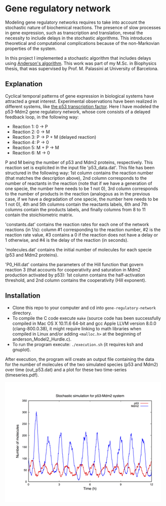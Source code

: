 # Gene regulatory network

Modeling gene regulatory networks requires to take into account the stochastic nature of
biochemical reactions. The presence of slow processes in gene expression, such as 
transcription and translation, reveal the necessity to include delays in the stochastic
algorithms. This introduces theoretical and computational complications because of the 
non-Markovian properties of the system. 

In this project I implemented a stochastic algorithm that includes delays using
[Anderson's algorithm](https://aip.scitation.org/doi/abs/10.1063/1.2799998). This work
 was part of my M.Sc. in Biophysics thesis, that was supervised by 
Prof. M. Palassini at University of Barcelona.

## Explanation
Cyclical temporal patterns of gene expression in biological systems have attracted a great
interest. Experimental observations have been realized in different systems, like [the 
p53 transcription factor](http://msb.embopress.org/content/2/1/2006.0033). Here I have 
modeled the p53-Mdm2 gene regulatory network,
whose core consists of a delayed feedback loop, in the following way:
  * Reaction 1: 0 -> P
  * Reaction 2: 0 -> M
  * Reaction 3: P -> P + M (delayed reaction)
  * Reaction 4: P -> 0
  * Reaction 5: M + P -> M
  * Reaction 6: M -> 0


P and M being the number of p53 and Mdm2 proteins, respectively. This reaction set is explicited 
in the input file 'p53\_data.dat'. This file has been structured
in the following way: 1st column contains the reaction number (that matches the description
above), 2nd column corresponds to the number of reactants in the reaction (note that if we
have a generation of one specie, the number here needs to be 1 not 0), 3rd column corresponds
to the number of products in the reaction (analogous as in the previous case, if we have a degradation
of one specie, the number here needs to be 1 not 0), 4th and 5th columns contain the reactants
labels, 6th and 7th columns contain the products labels, and finally columns from 8 to 11
contain the stoichiometric matrix.


'constants.dat' contains the reaction rates for each one of the network reactions (in 1/s):
column #1 corresponding to the reaction number, #2 is the reaction rate value, #3 contains a 0 if the 
reaction does not have a delay or 1 otherwise, and #4 is the delay of the reaction (in seconds).


'molecules.dat' contains the initial number of molecules for each specie (p53 and Mdm2 proteins).


'P0\_Hill.dat' contains the parameters of the Hill function that govern reaction 3 (that accounts for 
cooperativity and saturation in Mdm2 production activated by p53): 1st column contains the half-activation
threshold, and 2nd column contains the cooperativity (Hill exponent).

## Installation

* Clone this repo to your computer and cd into `gene-regulatory-network` directory.
* To compile the C code execute `make` (source code has been successfully compiled in 
Mac OS X 10.11.6 64-bit and gcc Apple LLVM version 8.0.0 (clang-800.0.38), it might 
require linking to math libraries when
compiled in Linux and/or adding `<malloc.h>` at the beginning of anderson\_Model2\_Hurdle.c).
* To run the program execute: `./execution.sh` (it requires ksh and gnuplot).

After execution, the program will create an output file containing the data for the number of
molecules of the two simulated species (p53 and Mdm2) over time (out\_p53.dat) and a plot
for these two time-series (timeseries.pdf).

![timeseries](https://github.com/mdies/gene-regulatory-network/blob/master/timeseries.png)
